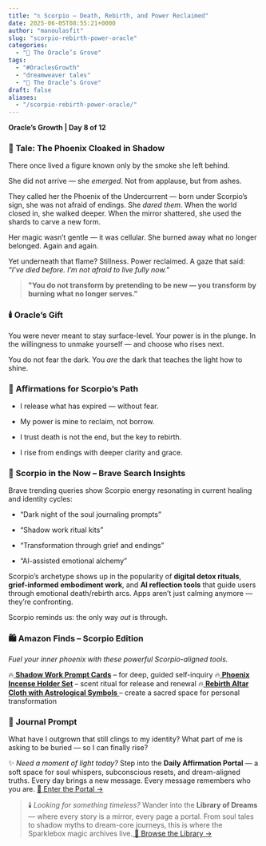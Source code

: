 ```yaml
---
title: "♏️ Scorpio – Death, Rebirth, and Power Reclaimed"
date: 2025-06-05T08:55:21+0000
author: "manoulasfit"
slug: "scorpio-rebirth-power-oracle"
categories:
  - "🔮 The Oracle’s Grove"
tags:
  - "#OraclesGrowth"
  - "dreamweaver tales"
  - "🔮 The Oracle’s Grove"
draft: false
aliases:
  - "/scorpio-rebirth-power-oracle/"
---
```

**Oracle’s Growth | Day 8 of 12**

### 📖 **Tale: The Phoenix Cloaked in Shadow**

There once lived a figure known only by the smoke she left behind.

She did not arrive — she *emerged*.
Not from applause, but from ashes.

They called her the Phoenix of the Undercurrent — born under Scorpio’s sign, she was not afraid of endings. She *dared them*. When the world closed in, she walked deeper. When the mirror shattered, she used the shards to carve a new form.

Her magic wasn’t gentle — it was cellular. She burned away what no longer belonged. Again and again.

Yet underneath that flame? Stillness. Power reclaimed. A gaze that said: *“I’ve died before. I’m not afraid to live fully now.”*

> **"You do not transform by pretending to be new — you transform by burning what no longer serves."**

### 🕯️ **Oracle’s Gift**

You were never meant to stay surface-level. Your power is in the plunge. In the willingness to unmake yourself — and choose who rises next.

You do not fear the dark. You *are* the dark that teaches the light how to shine.

### 🌌 **Affirmations for Scorpio’s Path**

- I release what has expired — without fear.

- My power is mine to reclaim, not borrow.

- I trust death is not the end, but the key to rebirth.

- I rise from endings with deeper clarity and grace.

### 🔎 **Scorpio in the Now – Brave Search Insights**

Brave trending queries show Scorpio energy resonating in current healing and identity cycles:

- “Dark night of the soul journaling prompts”

- “Shadow work ritual kits”

- “Transformation through grief and endings”

- “AI-assisted emotional alchemy”

Scorpio’s archetype shows up in the popularity of **digital detox rituals**, **grief-informed embodiment work**, and **AI reflection tools** that guide users through emotional death/rebirth arcs. Apps aren’t just calming anymore — they’re confronting.

Scorpio reminds us: the only way *out* is through.

### 🛍️ **Amazon Finds – Scorpio Edition**

*Fuel your inner phoenix with these powerful Scorpio-aligned tools.*

🔥[ **Shadow Work Prompt Cards**](https://amzn.to/3FG2l0W) – for deep, guided self-inquiry
🔥[ **Phoenix Incense Holder Set**](https://amzn.to/440xrcV) – scent ritual for release and renewal
🔥[ **Rebirth Altar Cloth with Astrological Symbols** ](https://amzn.to/4kQP3gT)– create a sacred space for personal transformation

> 

### 🔮 **Journal Prompt**

What have I outgrown that still clings to my identity?
What part of me is asking to be buried — so I can finally rise?

✨ *Need a moment of light today?*
Step into the **Daily Affirmation Portal** — a soft space for soul whispers, subconscious resets, and dream-aligned truths.
Every day brings a new message. Every message remembers who you are.
[🌿 Enter the Portal →](https://sparklebox.blog/)

> 🕯️ *Looking for something timeless?*
Wander into the **Library of Dreams** — where every story is a mirror, every page a portal.
From soul tales to shadow myths to dream-core journeys, this is where the Sparklebox magic archives live.[
🌌 Browse the Library →](https://sparklebox.blog/tag/the-library-of-dreams/)

### 

> 

###
